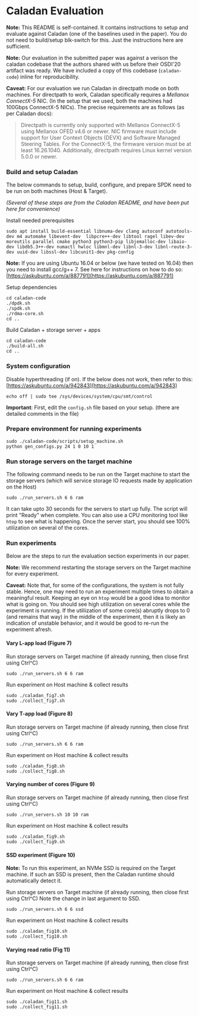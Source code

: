 # Caladan Evaluation

**Note:** This README is self-contained. It contains instructions to setup and evaluate against Caladan (one of the baselines used in the paper). You do not need to build/setup blk-switch for this. Just the instructions here are sufficient.

**Note:** Our evaluation in the submitted paper was against a verison the caladan codebase that the authors shared with us before their OSDI'20 artifact was ready. We have included a copy of this codebase (`caladan-code`) inline for reproducibility.

**Caveat:** For our evaluation we run Caladan in directpath mode on both machines. For directpath to work, Caladan specifically requires a _Mellanox ConnectX-5_ NIC. (In the setup that we used, both the machines had 100Gbps ConnectX-5 NICs). The precise requirements are as follows (as per Caladan docs):
> Directpath is currently only supported with Mellanox ConnectX-5 using Mellanox OFED v4.6 or newer. NIC firmware must include support for User Context Objects (DEVX) and Software Managed Steering Tables. For the ConnectX-5, the firmware version must be at least 16.26.1040. Additionally, directpath requires Linux kernel version 5.0.0 or newer.

### Build and setup Caladan
The below commands to setup, build, configure, and prepare SPDK need to be run on both machines (Host & Target).

_(Several of these steps are from the Caladan README, and have been put here for convenience)_

Install needed prerequisites
```
sudo apt install build-essential libnuma-dev clang autoconf autotools-dev m4 automake libevent-dev  libpcre++-dev libtool ragel libev-dev moreutils parallel cmake python3 python3-pip libjemalloc-dev libaio-dev libdb5.3++-dev numactl hwloc libmnl-dev libnl-3-dev libnl-route-3-dev uuid-dev libssl-dev libcunit1-dev pkg-config
```

**Note:** If you are using Ubuntu 16.04 or below (we have tested on 16.04) then you need to install gcc/g++ 7. See here for instructions on how to do so: [https://askubuntu.com/a/887791](https://askubuntu.com/a/887791)

Setup dependencies
```
cd caladan-code
./dpdk.sh
./spdk.sh
./rdma-core.sh
cd ..
```

Build Caladan + storage server + apps
```
cd caladan-code
./build-all.sh
cd ..
```

### System configuration

Disable hyperthreading (if on). If the below does not work, then refer to this: [https://askubuntu.com/a/942843](https://askubuntu.com/a/942843)
```
echo off | sudo tee /sys/devices/system/cpu/smt/control
```

**Important**: First, edit the `config.sh` file based on your setup. (there are detailed comments in the file)


### Prepare environment for running experiments
```
sudo ./caladan-code/scripts/setup_machine.sh
python gen_configs.py 24 1 0 10 1
```

### Run storage servers on the target machine
The following command needs to be run on the Target machine to start the storage servers (which will service storage IO requests made by application on the Host)
```
sudo ./run_servers.sh 6 6 ram
```

It can take upto 30 seconds for the servers to start up fully. The script will print "Ready" when complete. You can also use a CPU monitoring tool like `htop` to see what is happening. Once the server start, you should see 100% utilization on several of the cores.

### Run experiments
Below are the steps to run the evaluation section experiments in our paper.

**Note:** We recommend restarting the storage servers on the Target machine for every experiment.

**Caveat:** Note that, for some of the configurations, the system is not fully stable. Hence, one may need to run an experiment multiple times to obtain a meaningful result. Keeping an eye on `htop` would be a good idea to monitor what is going on. You should see high utilization on several cores while the experiment is running. If the utiliization of some core(s) abruptly drops to 0 (and remains that way) in the middle of the experiment, then it is likely an indication of unstable behavior, and it would be good to re-run the experiment afresh.

#### Vary L-app load (Figure 7)

Run storage servers on Target machine (if already running, then close first using Ctrl^C)
```
sudo ./run_servers.sh 6 6 ram
```

Run experiment on Host machine & collect results
```
sudo ./caladan_fig7.sh
sudo ./collect_fig7.sh
```


#### Vary T-app load (Figure 8)
Run storage servers on Target machine (if already running, then close first using Ctrl^C)
```
sudo ./run_servers.sh 6 6 ram
```

Run experiment on Host machine & collect results
```
sudo ./caladan_fig8.sh
sudo ./collect_fig8.sh
```

#### Varying number of cores (Figure 9)
Run storage servers on Target machine (if already running, then close first using Ctrl^C)
```
sudo ./run_servers.sh 10 10 ram
```

Run experiment on Host machine & collect results
```
sudo ./caladan_fig9.sh
sudo ./collect_fig9.sh
```

#### SSD experiment (Figure 10)
**Note:** To run this experiment, an NVMe SSD is required on the Target machine. If such an SSD is present, then the Caladan runtime should automatically detect it.

Run storage servers on Target machine (if already running, then close first using Ctrl^C)
Note the change in last argument to SSD.
```
sudo ./run_servers.sh 6 6 ssd
```

Run experiment on Host machine & collect results
```
sudo ./caladan_fig10.sh
sudo ./collect_fig10.sh
```

#### Varying read ratio (Fig 11)
Run storage servers on Target machine (if already running, then close first using Ctrl^C)
```
sudo ./run_servers.sh 6 6 ram
```

Run experiment on Host machine & collect results
```
sudo ./caladan_fig11.sh
sudo ./collect_fig11.sh
```